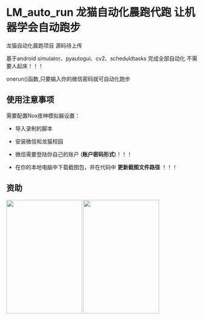 # LM_auto_run 龙猫自动化晨跑代跑 让机器学会自动跑步
龙猫自动化晨跑项目 源码待上传

基于android simulator、pyautogui、cv2、scheduldtasks 完成全部自动化 不需要人起床！！！

onerun()函数,只要输入你的微信密码就可自动化跑步

## 使用注意事项

需要配置Nox夜神模拟器设置：

- 导入录制的脚本

- 安装微信和龙猫校园

- 微信需要登陆你自己的账户 (__账户密码形式__)！！！

- 在你的本地电脑中下载截图包，并在代码中 __更新截图文件路径__ ！！！


## 资助
<img src="https://github.com/VoxHwa/selecting-lesson-fast/blob/main/payment/alipay.jpg" width = "200" height = "300" alt="" align=left />
<img src="https://github.com/VoxHwa/selecting-lesson-fast/blob/main/payment/wechat.jpg" width = "200" height = "300" alt="" align=left />
